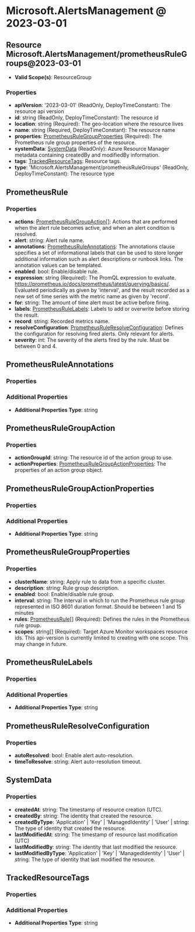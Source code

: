 # Microsoft.AlertsManagement @ 2023-03-01

## Resource Microsoft.AlertsManagement/prometheusRuleGroups@2023-03-01
* **Valid Scope(s)**: ResourceGroup
### Properties
* **apiVersion**: '2023-03-01' (ReadOnly, DeployTimeConstant): The resource api version
* **id**: string (ReadOnly, DeployTimeConstant): The resource id
* **location**: string (Required): The geo-location where the resource lives
* **name**: string (Required, DeployTimeConstant): The resource name
* **properties**: [PrometheusRuleGroupProperties](#prometheusrulegroupproperties) (Required): The Prometheus rule group properties of the resource.
* **systemData**: [SystemData](#systemdata) (ReadOnly): Azure Resource Manager metadata containing createdBy and modifiedBy information.
* **tags**: [TrackedResourceTags](#trackedresourcetags): Resource tags.
* **type**: 'Microsoft.AlertsManagement/prometheusRuleGroups' (ReadOnly, DeployTimeConstant): The resource type

## PrometheusRule
### Properties
* **actions**: [PrometheusRuleGroupAction](#prometheusrulegroupaction)[]: Actions that are performed when the alert rule becomes active, and when an alert condition is resolved.
* **alert**: string: Alert rule name.
* **annotations**: [PrometheusRuleAnnotations](#prometheusruleannotations): The annotations clause specifies a set of informational labels that can be used to store longer additional information such as alert descriptions or runbook links. The annotation values can be templated.
* **enabled**: bool: Enable/disable rule.
* **expression**: string (Required): The PromQL expression to evaluate. https://prometheus.io/docs/prometheus/latest/querying/basics/. Evaluated periodically as given by 'interval', and the result recorded as a new set of time series with the metric name as given by 'record'.
* **for**: string: The amount of time alert must be active before firing.
* **labels**: [PrometheusRuleLabels](#prometheusrulelabels): Labels to add or overwrite before storing the result.
* **record**: string: Recorded metrics name.
* **resolveConfiguration**: [PrometheusRuleResolveConfiguration](#prometheusruleresolveconfiguration): Defines the configuration for resolving fired alerts. Only relevant for alerts.
* **severity**: int: The severity of the alerts fired by the rule. Must be between 0 and 4.

## PrometheusRuleAnnotations
### Properties
### Additional Properties
* **Additional Properties Type**: string

## PrometheusRuleGroupAction
### Properties
* **actionGroupId**: string: The resource id of the action group to use.
* **actionProperties**: [PrometheusRuleGroupActionProperties](#prometheusrulegroupactionproperties): The properties of an action group object.

## PrometheusRuleGroupActionProperties
### Properties
### Additional Properties
* **Additional Properties Type**: string

## PrometheusRuleGroupProperties
### Properties
* **clusterName**: string: Apply rule to data from a specific cluster.
* **description**: string: Rule group description.
* **enabled**: bool: Enable/disable rule group.
* **interval**: string: The interval in which to run the Prometheus rule group represented in ISO 8601 duration format. Should be between 1 and 15 minutes
* **rules**: [PrometheusRule](#prometheusrule)[] (Required): Defines the rules in the Prometheus rule group.
* **scopes**: string[] (Required): Target Azure Monitor workspaces resource ids. This api-version is currently limited to creating with one scope. This may change in future.

## PrometheusRuleLabels
### Properties
### Additional Properties
* **Additional Properties Type**: string

## PrometheusRuleResolveConfiguration
### Properties
* **autoResolved**: bool: Enable alert auto-resolution.
* **timeToResolve**: string: Alert auto-resolution timeout.

## SystemData
### Properties
* **createdAt**: string: The timestamp of resource creation (UTC).
* **createdBy**: string: The identity that created the resource.
* **createdByType**: 'Application' | 'Key' | 'ManagedIdentity' | 'User' | string: The type of identity that created the resource.
* **lastModifiedAt**: string: The timestamp of resource last modification (UTC)
* **lastModifiedBy**: string: The identity that last modified the resource.
* **lastModifiedByType**: 'Application' | 'Key' | 'ManagedIdentity' | 'User' | string: The type of identity that last modified the resource.

## TrackedResourceTags
### Properties
### Additional Properties
* **Additional Properties Type**: string

